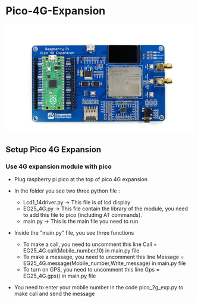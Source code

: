 # Pico-4G-Expansion

<img src = "https://github.com/sbcshop/Pico-4G-Expansion/blob/main/img.png" />

## Setup Pico 4G Expansion
### Use 4G expansion module with pico 
   * Plug raspberry pi pico at the top of pico 4G expansion
   * In the folder you see two three python file :
     * Lcd1_14driver.py -> This file is of lcd display
     * EG25_4G.py -> This file contain the library of the module, you need to add this file to pico (including AT commands).
     * main.py -> This is the main file you need to run
     
   * Inside the "main.py" file, you see three functions
     * To make a call, you need to uncomment this line Call = EG25_4G.call(Mobile_number,10) in main.py file
     * To make a message, you need to uncomment this line Message = EG25_4G.message(Mobile_number,Write_message) in main.py file
     * To turn on GPS, you need to uncomment this line Gps = EG25_4G.gps() in main.py file
   * You need to enter your mobile number in the code pico_2g_exp.py to make call and send the message




    
    
  
